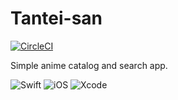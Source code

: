 # Tantei-san

[![CircleCI](https://dl.circleci.com/status-badge/img/gh/mugetsu/Tantei-san/tree/develop.svg?style=svg&circle-token=5ed98db8da529e1e31756ffc52085d36cda43af3)](https://dl.circleci.com/status-badge/redirect/gh/mugetsu/Tantei-san/tree/develop)

Simple anime catalog and search app.


![Swift](https://img.shields.io/badge/swift-F54A2A?style=for-the-badge&logo=swift&logoColor=white) ![iOS](https://img.shields.io/badge/iOS-000000?style=for-the-badge&logo=ios&logoColor=white) ![Xcode](https://img.shields.io/badge/Xcode-007ACC?style=for-the-badge&logo=Xcode&logoColor=white)
